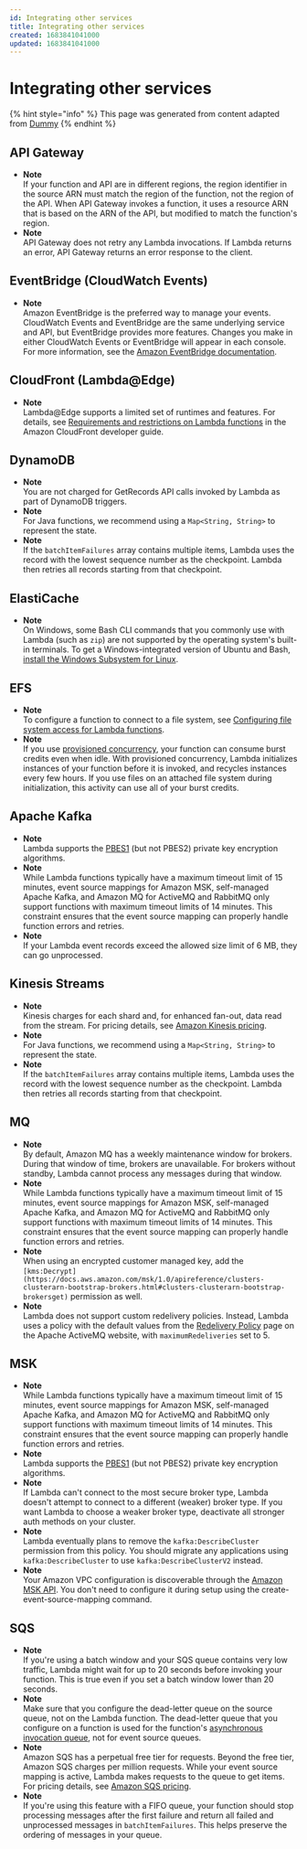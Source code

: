 ```yaml
---
id: Integrating other services
title: Integrating other services
created: 1683841041000
updated: 1683841041000
---
```

# Integrating other services
{% hint style="info" %}
This page was generated from content adapted from [Dummy](https://docs.aws.amazon.com/ec2/index.html)
{% endhint %}
## API Gateway

- **Note**  
If your function and API are in different regions, the region identifier in the source ARN must match the region of the function, not the region of the API\. When API Gateway invokes a function, it uses a resource ARN that is based on the ARN of the API, but modified to match the function's region\.
- **Note**  
API Gateway does not retry any Lambda invocations\. If Lambda returns an error, API Gateway returns an error response to the client\.


## EventBridge (CloudWatch Events)

- **Note**  
Amazon EventBridge is the preferred way to manage your events\. CloudWatch Events and EventBridge are the same underlying service and API, but EventBridge provides more features\. Changes you make in either CloudWatch Events or EventBridge will appear in each console\. For more information, see the [Amazon EventBridge documentation](https://docs.aws.amazon.com/eventbridge/index.html)\.


## CloudFront (Lambda@Edge)

- **Note**  
Lambda@Edge supports a limited set of runtimes and features\. For details, see [Requirements and restrictions on Lambda functions](https://docs.aws.amazon.com/AmazonCloudFront/latest/DeveloperGuide/lambda-requirements-limits.html) in the Amazon CloudFront developer guide\.


## DynamoDB

- **Note**  
You are not charged for GetRecords API calls invoked by Lambda as part of DynamoDB triggers\.
- **Note**  
For Java functions, we recommend using a `Map<String, String>` to represent the state\.
- **Note**  
If the `batchItemFailures` array contains multiple items, Lambda uses the record with the lowest sequence number as the checkpoint\. Lambda then retries all records starting from that checkpoint\.


## ElastiCache

- **Note**  
On Windows, some Bash CLI commands that you commonly use with Lambda \(such as `zip`\) are not supported by the operating system's built\-in terminals\. To get a Windows\-integrated version of Ubuntu and Bash, [install the Windows Subsystem for Linux](https://docs.microsoft.com/en-us/windows/wsl/install-win10)\.


## EFS

- **Note**  
To configure a function to connect to a file system, see [Configuring file system access for Lambda functions](configuration-filesystem.md)\.
- **Note**  
If you use [provisioned concurrency](configuration-concurrency.md), your function can consume burst credits even when idle\. With provisioned concurrency, Lambda initializes instances of your function before it is invoked, and recycles instances every few hours\. If you use files on an attached file system during initialization, this activity can use all of your burst credits\.


## Apache Kafka

- **Note**  
Lambda supports the [PBES1](https://datatracker.ietf.org/doc/html/rfc2898/#section-6.1) \(but not PBES2\) private key encryption algorithms\.
- **Note**  
While Lambda functions typically have a maximum timeout limit of 15 minutes, event source mappings for Amazon MSK, self\-managed Apache Kafka, and Amazon MQ for ActiveMQ and RabbitMQ only support functions with maximum timeout limits of 14 minutes\. This constraint ensures that the event source mapping can properly handle function errors and retries\.
- **Note**  
If your Lambda event records exceed the allowed size limit of 6 MB, they can go unprocessed\.


## Kinesis Streams

- **Note**  
Kinesis charges for each shard and, for enhanced fan\-out, data read from the stream\. For pricing details, see [Amazon Kinesis pricing](https://aws.amazon.com/kinesis/data-streams/pricing)\.
- **Note**  
For Java functions, we recommend using a `Map<String, String>` to represent the state\.
- **Note**  
If the `batchItemFailures` array contains multiple items, Lambda uses the record with the lowest sequence number as the checkpoint\. Lambda then retries all records starting from that checkpoint\.


## MQ

- **Note**  
By default, Amazon MQ has a weekly maintenance window for brokers\. During that window of time, brokers are unavailable\. For brokers without standby, Lambda cannot process any messages during that window\.
- **Note**  
While Lambda functions typically have a maximum timeout limit of 15 minutes, event source mappings for Amazon MSK, self\-managed Apache Kafka, and Amazon MQ for ActiveMQ and RabbitMQ only support functions with maximum timeout limits of 14 minutes\. This constraint ensures that the event source mapping can properly handle function errors and retries\.
- **Note**  
When using an encrypted customer managed key, add the `[kms:Decrypt](https://docs.aws.amazon.com/msk/1.0/apireference/clusters-clusterarn-bootstrap-brokers.html#clusters-clusterarn-bootstrap-brokersget)` permission as well\.
- **Note**  
Lambda does not support custom redelivery policies\. Instead, Lambda uses a policy with the default values from the [Redelivery Policy](https://activemq.apache.org/redelivery-policy) page on the Apache ActiveMQ website, with `maximumRedeliveries` set to 5\.


## MSK

- **Note**  
While Lambda functions typically have a maximum timeout limit of 15 minutes, event source mappings for Amazon MSK, self\-managed Apache Kafka, and Amazon MQ for ActiveMQ and RabbitMQ only support functions with maximum timeout limits of 14 minutes\. This constraint ensures that the event source mapping can properly handle function errors and retries\.
- **Note**  
Lambda supports the [PBES1](https://datatracker.ietf.org/doc/html/rfc2898/#section-6.1) \(but not PBES2\) private key encryption algorithms\.
- **Note**  
If Lambda can't connect to the most secure broker type, Lambda doesn't attempt to connect to a different \(weaker\) broker type\. If you want Lambda to choose a weaker broker type, deactivate all stronger auth methods on your cluster\.
- **Note**  
Lambda eventually plans to remove the `kafka:DescribeCluster` permission from this policy\. You should migrate any applications using `kafka:DescribeCluster` to use `kafka:DescribeClusterV2` instead\.
- **Note**  
Your Amazon VPC configuration is discoverable through the [Amazon MSK API](https://docs.aws.amazon.com/msk/1.0/apireference/resources.html)\. You don't need to configure it during setup using the create\-event\-source\-mapping command\.


## SQS

- **Note**  
If you're using a batch window and your SQS queue contains very low traffic, Lambda might wait for up to 20 seconds before invoking your function\. This is true even if you set a batch window lower than 20 seconds\.
- **Note**  
Make sure that you configure the dead\-letter queue on the source queue, not on the Lambda function\. The dead\-letter queue that you configure on a function is used for the function's [asynchronous invocation queue](invocation-async.md), not for event source queues\.
- **Note**  
Amazon SQS has a perpetual free tier for requests\. Beyond the free tier, Amazon SQS charges per million requests\. While your event source mapping is active, Lambda makes requests to the queue to get items\. For pricing details, see [Amazon SQS pricing](http://aws.amazon.com/sqs/pricing)\.
- **Note**  
If you're using this feature with a FIFO queue, your function should stop processing messages after the first failure and return all failed and unprocessed messages in `batchItemFailures`\. This helps preserve the ordering of messages in your queue\.

